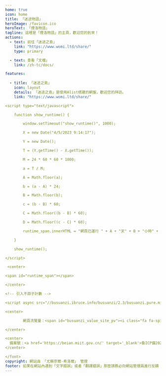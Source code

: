 ```yaml
---
home: true
icon: home
title: 「迷途物語」
heroImage: /favicon.ico
heroText: 「煙洛物語」
tagline: 這裡是「煙洛物語」的主頁，歡迎您的到來！
actions:
  - text: 前往「迷途之島」
    link: "https://www.womi.ltd/share/"
    type: primary

  - text: 查看「文檔」
    link: /zh-tc/docs/

features:
  
  - title: 「迷途之島」
    icon: layout
    details: 「迷途之島」是使用Alist搭建的網盤，歡迎您的拜訪。
    link: "https://www.womi.ltd/share/"

<script type="text/javascript">

    function show_runtime() {

        window.setTimeout("show_runtime()", 1000);

        X = new Date("4/5/2023 9:14:17");

        Y = new Date();

        T = (Y.getTime() - X.getTime());

        M = 24 * 60 * 60 * 1000;

        a = T / M;

        A = Math.floor(a);

        b = (a - A) * 24;

        B = Math.floor(b);

        c = (b - B) * 60;

        C = Math.floor((b - B) * 60);

        D = Math.floor((c - C) * 60);

        runtime_span.innerHTML = "網頁已運行 " + A + "天" + B + "小時" + C + "分" + D + "秒"

    }

    show_runtime();

</script>

 <center>

<span id="runtime_span"></span>

</center>

<!-- 引入不蒜子計數 -->

<script async src="//busuanzi.ibruce.info/busuanzi/2.3/busuanzi.pure.mini.js"></script>

<center>

        網頁流覽量：<span id="busuanzi_value_site_pv"><i class="fa fa-spinner fa-spin"></i></span> | 訪客數：<span id="busuanzi_value_site_uv"><i class="fa fa-spinner fa-spin"></i></span

</center>

<center>
  備案號：<a href='https://beian.miit.gov.cn/' target='_blank'>魯ICP備2023014368號-1</a>
</center>

</font>
copyright: 網站由 「尤蘇奈爾·希洛爾」 管理
footer: 如果在網站內遇到「文字錯誤」或者「翻譯錯誤」那麼請務必向網站管理員進行反饋
---
```

